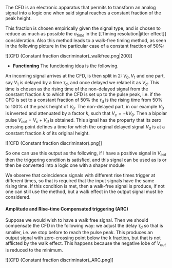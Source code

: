 The CFD is an electronic apparatus that permits to transform an analog signal into a logic one when said signal reaches a constant fraction of the peak height.

This fraction is chosen empirically given the signal type, and is chosen to reduce as much as possible the $\sigma_{time}$ in the [[Timing resolution|jitter effect]] consideration.
Also this method leads to a walk-free timing method, as seen in the following picture in the particular case of a constant fraction of $50\%$:

![[CFD (Constant fraction discriminator)_walkfree.png|200]]

- **Functioning**
The functioning idea is the following.

An incoming signal arrives at the CFD, is then split in 2: $V_0,V_1$ and one part, say $V_1$ is delayed by a time $\tau_d$, and once delayed we relabel it as $V_d$.
This time is chosen as the rising time of the non-delayed signal from the constant fraction $k$ to which the CFD is set up to the pulse peak, i.e. if the CFD is set to a constant fraction of $50\%$ the $\tau_d$ is the rising time from $50\%$ to $100\%$ of the peak height of $V_0$.
The non-delayed part, in our example $V_0$ is inverted and attenuated by a factor $k$, such that $V_c = -kV_0$.
Then a bipolar pulse $V_{out}=V_c+V_d$ is obtained.
This signal has the property that its zero crossing point defines a time for which the original delayed signal $V_d$ is at a constant fraction $k$ of its original height.

![[CFD (Constant fraction discriminator).png]]

So one can use this output as the following, if I have a positive signal in $V_{out}$ then the triggering condition is satisfied, and this signal can be used as is or then be converted into a logic one with a shaper module

We observe that coincidence signals with different rise times trigger at different times, so that is required that the input signals have the same rising time.
If this condition is met, then a walk-free signal is produce, if not one can still use the method, but a walk effect in the output signal must be considered.

#### Amplitude and Rise-time Compensated triggering (ARC)

Suppose we would wish to have a walk free signal.
Then we should compensate the CFD in the following way: we adjust the delay $\tau_d$ so that is smaller, i.e. we stop before to reach the pulse peak.
This produces an output signal with zero-crossing point below the k fraction, but that is not afflicted by the walk effect.
This happens because the negative lobe of $V_{out}$ is reduced to the minimum.

![[CFD (Constant fraction discriminator)_ARC.png]]


